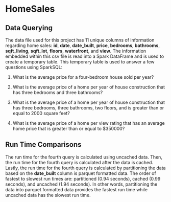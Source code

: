 # HomeSales



## Data Querying

The data file used for this project has 11 unique columns of information regarding home sales: **id**, **date**, **date_built**, **price**, **bedrooms**, **bathrooms**, **sqft_living**, **sqft_lot**, **floors**, **waterfront**, and **view**. The information embedded within this csv file is read into a Spark DataFrame and is used to create a temporary table. This temporary table is used to answer a few questions using SparkSQL:

1. What is the average price for a four-bedroom house sold per year?

2. What is the average price of a home per year of house construction that has three bedrooms and three bathrooms?

3. What is the average price of a home per year of house construction that has three bedrooms, three bathrooms, two floors, and is greater than or equal to 2000 square feet?

4. What is the average price of a home per view rating that has an average home price that is greater than or equal to $350000?


## Run Time Comparisons

The run time for the fourth query is calculated using uncached data. Then, the run time for the fourth query is calculated after the data is cached. Lastly, the run time for the fourth query is calculated by partitioning the data based on the **date_built** column is parquet formatted data. The order of fastest to slowest run times are: partitioned (0.94 seconds), cached (0.99 seconds), and uncached (1.94 seconds). In other words, partitioning the data into parquet formatted data provides the fastest run time while uncached data has the slowest run time.   